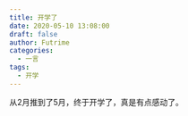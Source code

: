 ```yaml
---
title: 开学了
date: 2020-05-10 13:08:00
draft: false
author: Futrime
categories:
  - 一言
tags:
  - 开学
---
```



从2月推到了5月，终于开学了，真是有点感动了。
